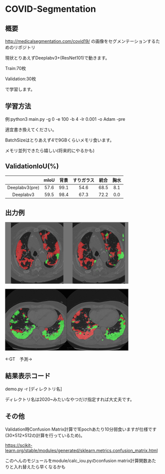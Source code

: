 # COVID-Segmentation
## 概要
<http://medicalsegmentation.com/covid19/> の画像をセグメンテーションするためのリポジトリ

現状とりあえずDeeplabv3+(ResNet101)で動きます。

Train:70枚

Validation:30枚

で学習します。

## 学習方法
例:python3 main.py -g 0 -e 100 -b 4 -lr 0.001 -o Adam -pre

適宜書き換えてください。

BatchSizeはとりあえず4で9GBくらいメモリ食います。

メモリ並列できたら嬉しい(将来的にやるかも)

## ValidationIoU(%)

|                | mIoU | 背景 | すりガラス | 統合 | 胸水 |
|:--------------:|:----:|:----:|:----------:|:----:|:----:|
| Deeplabv3(pre) | 57.6 | 99.1 |    54.6    | 68.5 |  8.1 |
| Deeplabv3      | 59.5 | 98.4 |    67.3    | 72.2 |  0.0 |

## 出力例

<img src="https://github.com/nope-pepepe/COVID-Segmentation/blob/master/images/gt_001.jpg?raw=true" alt="gt1" title="gt1" width="200" height="200"><img src="https://github.com/nope-pepepe/COVID-Segmentation/blob/master/images/pred_001.jpg?raw=true" alt="pred1" title="pred1" width="200" height="200"><br>

<img src="https://github.com/nope-pepepe/COVID-Segmentation/blob/master/images/gt_002.jpg?raw=true" alt="gt2" title="gt2" width="200" height="200"><img src="https://github.com/nope-pepepe/COVID-Segmentation/blob/master/images/pred_002.jpg?raw=true" alt="pred2" title="pred2" width="200" height="200">

←GT　予測→
## 結果表示コード
demo.py -r [ディレクトリ名]

ディレクトリ名は2020~みたいなやつだけ指定すれば大丈夫です。

## その他
Validation時Confusion Matrix計算で1Epochあたり10分弱食いますが仕様です(30×512×512の計算を行っているため)。

<https://scikit-learn.org/stable/modules/generated/sklearn.metrics.confusion_matrix.html>

このへんのモジュールをmodule/calc_iou.pyのconfusion matrix計算関数あたりと入れ替えたら早くなるかも
